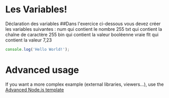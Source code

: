 # Les Variables!
Déclaration des variables
##Dans l'exercice ci-dessous vous devez créer les variables suivantes :
num qui contient le nombre 255
txt qui contient la chaîne de caractère 255
bin qui contient la valeur booléenne vraie
flt qui contient la valeur 7,23



```javascript runnable
console.log('Hello World!');
```

# Advanced usage

If you want a more complex example (external libraries, viewers...), use the [Advanced Node.js template](https://tech.io/select-repo/442)

